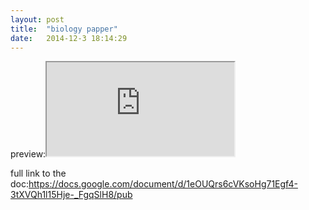 ```yaml
---
layout: post
title:  "biology papper"
date:   2014-12-3 18:14:29
---
```


preview:<iframe src="https://docs.google.com/document/d/1eOUQrs6cVKsoHg71Egf4-3tXVQh1l15Hje-_FgqSlH8/pub?embedded=true"></iframe>

full link to the doc:<https://docs.google.com/document/d/1eOUQrs6cVKsoHg71Egf4-3tXVQh1l15Hje-_FgqSlH8/pub>

